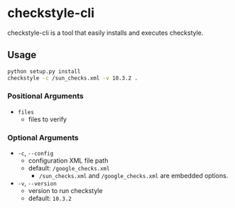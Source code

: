 checkstyle-cli
===

checkstyle-cli is a tool that easily installs and executes checkstyle.

Usage
---

```bash
python setup.py install
checkstyle -c /sun_checks.xml -v 10.3.2 .
```

### Positional Arguments

- `files`
  - files to verify 

### Optional Arguments

- `-c`, `--config`
  - configuration XML file path
  - default: `/google_checks.xml`
    - `/sun_checks.xml` and `/google_checks.xml` are embedded options.
- `-v`, `--version`
  - version to run checkstyle
  - default: `10.3.2`